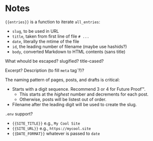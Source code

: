 # Notes

`{{entries}}` is a function to iterate `all_entries`:

- `slug`, to be used in URL
- `title`, taken from first line of file `# ...`
- `date`, literally the mtime of the file
- `id`, the leading number of filename (maybe use hashids?)
- `body`, converted Markdown to HTML contents (sans title)

What whould be escaped? slugified? title-cased?

Excerpt? Description (to fill `meta` tag`?)?

The naming pattern of pages, posts, and drafts is critical:

- Starts with a digit sequence. Recommend 3 or 4 for Future Proof&trade;.
    - This starts at the _highest_ number and decrements for each post.
    - Otherwise, posts will be listest out of order.
- Filename after the leading digit will be used to create the slug.

`.env` support?

- `{{SITE_TITLE}}` e.g., `My Cool Site`
- `{{SITE_URL}}` e.g., `https://mycool.site`
- `{{DATE_FORMAT}}` whatever is passed to `date`
